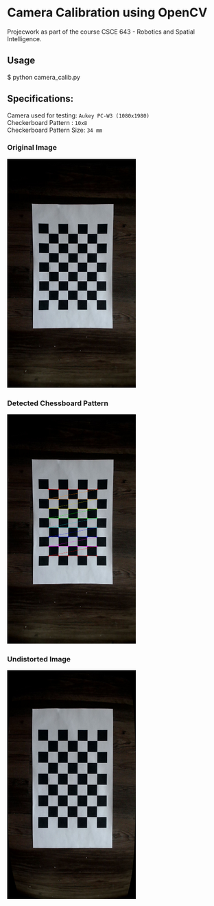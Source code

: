# Camera Calibration using OpenCV

Projecwork as part of the course CSCE 643 - Robotics and Spatial Intelligence.

## Usage
  $ python camera_calib.py

## Specifications:

Camera used for testing: `Aukey PC-W3 (1080x1980)` \
Checkerboard Pattern : `10x8` \
Checkerboard Pattern Size: `34 mm`

### Original Image
<img src="https://github.com/nykabhishek/camera-calibration/blob/main/outputs/original.png" width="300" title="Original Image" >

### Detected Chessboard Pattern
<img src="https://github.com/nykabhishek/camera-calibration/blob/main/outputs/chess.png" width="300" >

### Undistorted Image
<img src="https://github.com/nykabhishek/camera-calibration/blob/main/outputs/undistorted_calibresult.png" width="300" >
